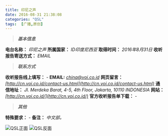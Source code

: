```yaml
---
title: 印尼之声
date: 2016-08-31 21:38:08
categories: "QSL"
tags:  [广播,原创]
---
```

> ***基本信息***

**电台名称：** *印尼之声*
**所属国家：** *ID印度尼西亚*
**取得时间：** *2016年8月31日*
**收听报告寄送方式：** *EMAIL*

<!--more-->

> ***联系方式***

**收听报告线上填写：** *-*
**EMAIL:** *[china@voi.co.id](mailto:china@voi.co.id)*
**网页留言：** *[http://cn.voi.co.id/contact-us.html](http://cn.voi.co.id/contact-us.html)*
**通信地址：** *Jl. Merdeka Barat, 4-5, 4th Floor, Jakarta, 10110 INDONESIA*
**网站：** *[http://cn.voi.co.id/](http://cn.voi.co.id/)*
**官方收听报告单下载：** *-*

> ***其他***

**特殊要求：** *-*
**备注：** *中文部。*

![QSL正面](https://c.ibcl.us/QSL-VOI_20160830/1.jpg "QSL正面")
![QSL反面](https://c.ibcl.us/QSL-VOI_20160830/2.jpg "QSL反面")